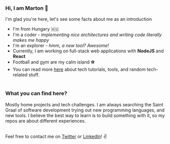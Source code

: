 ### Hi, I am Marton 👋

I'm glad you're here, let's see some facts about me as an introduction

 - I'm from Hungary 🇭🇺
 - I'm a coder - _implementing nice architectures and writing code literally makes me happy_
 - I'm an explorer - _hmm, a new tool? Awesome!_
 - Currently, I am working on full-stack web applications with **NodeJS** and **React**
 - Football and gym are my calm island ⚽️
 - You can read more [here](https://martondobos.hashnode.dev/) about tech tutorials, tools, and random tech-related stuff.
<br/><br/>

### What you can find here?

Mostly home projects and tech challenges.  I am always searching the Saint Graal of software development trying out new programming languages, and new tools. I believe the best way to learn is to build something with it, so my repos are about different experiences. 
<br/><br/>

Feel free to contact me on [Twitter](https://twitter.com/marton_dobos) or [LinkedIn](https://www.linkedin.com/in/marton-dobos/)! ✌️
